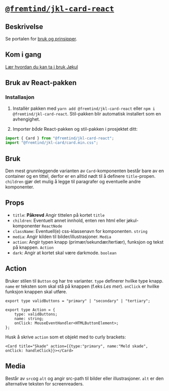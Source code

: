 # [`@fremtind/jkl-card-react`](https://fremtind.github.io/jokul/card-react/documentation/card/)

## Beskrivelse

Se portalen for [bruk og prinsipper](https://fremtind.github.io/jokul/card-react/documentation/card/).

## Kom i gang

[Lær hvordan du kan ta i bruk Jøkul](https://fremtind.github.io/jokul/developer/getting-started/)

## Bruk av React-pakken

### Installasjon

1. Installèr pakken med `yarn add @fremtind/jkl-card-react` eller `npm i @fremtind/jkl-card-react`. Stil-pakken blir automatisk installert som en avhengighet.

2. Importer _både_ React-pakken og stil-pakken i prosjektet ditt:

```js
import { Card } from "@fremtind/jkl-card-react";
import "@fremtind/jkl-card/card.min.css";
```

## Bruk
Den mest grunnleggende varianten av `Card`-komponenten består bare av en container og en tittel, derfor er en alltid nødt til å definere `title`-propen. `children` gjør det mulig å legge til paragrafer og eventuelle andre komponenter. 

## Props
- `title`: **Påkrevd** Angir tittelen på kortet `title`
- `children`: Eventuelt annet innhold, enten ren html eller jøkul-komponenter `ReactNode`
- `className`: Eventuell(e) css-klassenavn for komponenten. `string`
- `media`: Angir kilden til bilder/illustrasjoner. `Media`
- `action`: Angir typen knapp (primær/sekundær/tertiær), funksjon og tekst på knappen. `Action`
- `dark`: Angir at kortet skal være darkmode. `boolean`

## Action
Bruker stilen til `Button` og har tre varianter. `type` definerer hvilke type knapp. `name` er teksten som skal stå på knappen (f.eks _Les mer_). `onClick` er hvilke funksjon knappen skal utføre.

```tsx
export type validButtons = "primary" | "secondary" | "tertiary";

export type Action = {
    type: validButtons;
    name: string;
    onClick: MouseEventHandler<HTMLButtonElement>;
};

```
 Husk å skrive `action` som et objekt med to curly brackets:
 ```tsx
<Card title="Skade" action={{type:"primary", name:"Meld skade", onClick: handleClick}}></Card>
```

## Media
Består av `src`og `alt` og angir src-path til bilder eller illustrasjoner. `alt` er den alternative teksten for screenreaders.